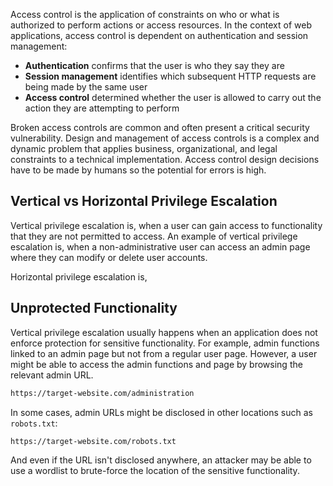 Access control is the application of constraints on who or what is authorized to perform actions or access resources. In the context of web applications, access control is dependent on authentication and session management:
- **Authentication** confirms that the user is who they say they are
- **Session management** identifies which subsequent HTTP requests are being made by the same user
- **Access control** determined whether the user is allowed to carry out the action they are attempting to perform

 Broken access controls are common and often present a critical security vulnerability. Design and management of access controls is a complex and dynamic problem that applies business, organizational, and legal constraints to a technical implementation. Access control design decisions have to be made by humans so the potential for errors is high.
## Vertical vs Horizontal Privilege Escalation
Vertical privilege escalation is, when a user can gain access to functionality that they are not permitted to access. An example of vertical privilege escalation is, when a non-administrative user can access an admin page where they can modify or delete user accounts.

Horizontal privilege escalation is,
## Unprotected Functionality
Vertical privilege escalation usually happens when an application does not enforce protection for sensitive functionality. For example, admin functions linked to an admin page but not from a regular user page. However, a user might be able to access the admin functions and page by browsing the relevant admin URL.
```txt
https://target-website.com/administration
```
In some cases, admin URLs might be disclosed in other locations such as `robots.txt`:
```txt
https://target-website.com/robots.txt
```
And even if the URL isn't disclosed anywhere, an attacker may be able to use a wordlist to brute-force the location of the sensitive functionality.